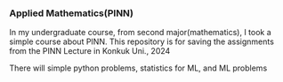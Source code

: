 ### Applied Mathematics(PINN)

In my undergraduate course, from second major(mathematics), I took a simple course about PINN.
This repository is for saving the assignments from the PINN Lecture in Konkuk Uni., 2024

There will simple python problems, statistics for ML, and ML problems
